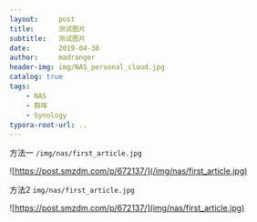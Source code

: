 ```yaml
---
layout:     post
title:      测试图片
subtitle:   测试图片
date:       2019-04-30
author:     madranger
header-img: img/NAS_personal_cloud.jpg
catalog: true
tags:
    - NAS
    - 群晖
    - Synology
typora-root-url: ..
---
```










方法一 `/img/nas/first_article.jpg`

![https://post.smzdm.com/p/672137/](/img/nas/first_article.jpg)



方法2  `img/nas/first_article.jpg`

![https://post.smzdm.com/p/672137/](img/nas/first_article.jpg)